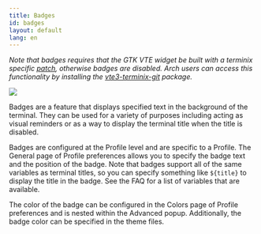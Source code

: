 ```yaml
---
title: Badges
id: badges
layout: default
lang: en
---
```

*Note that badges requires that the GTK VTE widget be built with a terminix specific [patch](https://github.com/gnunn1/terminix/blob/master/experimental/vte/alternate-screen.patch), otherwise badges are disabled. Arch users can access this functionality by installing the [vte3-terminix-git](https://aur.archlinux.org/packages/vte3-terminix-git) package.*

![]({{site.baseurl}}/assets/images/manual/badges.png)

Badges are a feature that displays specified text in the background of the terminal. They can be used for a variety of purposes including acting as visual reminders or as a way to display the terminal title when the title is disabled. 

Badges are configured at the Profile level and are specific to a Profile. The General page of Profile preferences allows you to specify the badge text and the position of the badge. Note that badges support all of the same variables as terminal titles, so you can specify something like ```${title}``` to display the title in the badge. See the FAQ for a list of variables that are available.

The color of the badge can be configured in the Colors page of Profile preferences and is nested within the Advanced popup. Additionally, the badge color can be specified in the theme files.